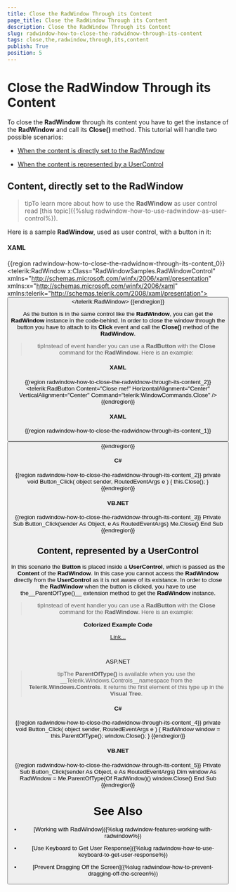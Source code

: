 ```yaml
---
title: Close the RadWindow Through its Content
page_title: Close the RadWindow Through its Content
description: Close the RadWindow Through its Content
slug: radwindow-how-to-close-the-radwidnow-through-its-content
tags: close,the,radwindow,through,its,content
publish: True
position: 5
---
```


# Close the RadWindow Through its Content



To close the __RadWindow__ through its content you have to get the instance of the __RadWindow__ and call its __Close()__ method. This tutorial will handle two possible scenarios:

* [When the content is directly set to the RadWindow](#Content_directly_set_to_the_RadWindow)

* [When the content is represented by a UserControl](#Content_represented_by_a_UserControl)

## Content, directly set to the RadWindow

>tipTo learn more about how to use the __RadWindow__ as user control read [this topic]({%slug radwindow-how-to-use-radwindow-as-user-control%}).

Here is a sample __RadWindow__, used as user control, with a button in it:

#### __XAML__

{{region radwindow-how-to-close-the-radwidnow-through-its-content_0}}
	<telerik:RadWindow x:Class="RadWindowSamples.RadWindowControl"
	                   xmlns="http://schemas.microsoft.com/winfx/2006/xaml/presentation"
	                   xmlns:x="http://schemas.microsoft.com/winfx/2006/xaml"
	                   xmlns:telerik="http://schemas.telerik.com/2008/xaml/presentation">
	    <Grid x:Name="LayoutRoot"
	          Background="White">
	        <Button Content="Close me!"
	                HorizontalAlignment="Center"
	                VerticalAlignment="Center" />
	    </Grid>
	</telerik:RadWindow>
	{{endregion}}



As the button is in the same control like the __RadWindow__, you can get the __RadWindow__ instance in the code-behind. In order to close the window through the button you have to attach to its __Click__ event and call the __Close()__ method of the __RadWindow__.

>tipInstead of event handler you can use a __RadButton__ with the __Close__ command for the __RadWindow__. Here is an example:

#### __XAML__

{{region radwindow-how-to-close-the-radwidnow-through-its-content_2}}
	<telerik:RadButton Content="Close me!"
	                   HorizontalAlignment="Center"
	                   VerticalAlignment="Center"
	                   Command="telerik:WindowCommands.Close" />
	{{endregion}}



#### __XAML__

{{region radwindow-how-to-close-the-radwidnow-through-its-content_1}}
	<Button Content="Close me!"
	        Click="Button_Click"
	        HorizontalAlignment="Center"
	        VerticalAlignment="Center" />
	{{endregion}}



#### __C#__

{{region radwindow-how-to-close-the-radwidnow-through-its-content_2}}
	private void Button_Click( object sender, RoutedEventArgs e )
	{
	    this.Close();
	}
	{{endregion}}



#### __VB.NET__

{{region radwindow-how-to-close-the-radwidnow-through-its-content_3}}
	Private Sub Button_Click(sender As Object, e As RoutedEventArgs)
	 Me.Close()
	End Sub
	{{endregion}}



## Content, represented by a UserControl

In this scenario the __Button__ is placed inside a __UserControl__, which is passed as the __Content__ of the __RadWindow__. In this case you cannot access the __RadWindow__ directly from the __UserControl__ as it is not aware of its existance. In order to close the __RadWindow__ when the button is clicked, you have to use the__ParentOfType<T>()__ extension method to get the __RadWindow__ instance.

>tipInstead of event handler you can use a __RadButton__ with the __Close__ command for the __RadWindow__. Here is an example:

__Colorized Example Code__

[Link...]()


         
      



	

ASP.NET

>tipThe __ParentOfType<T>()__ is available when you use the __Telerik.Windows.Controls__namespace from the __Telerik.Windows.Controls__. It returns the first element of this type up in the __Visual Tree__.

#### __C#__

{{region radwindow-how-to-close-the-radwidnow-through-its-content_4}}
	private void Button_Click( object sender, RoutedEventArgs e )
	{
	    RadWindow window = this.ParentOfType<RadWindow>();
	    window.Close();
	}
	{{endregion}}



#### __VB.NET__

{{region radwindow-how-to-close-the-radwidnow-through-its-content_5}}
	Private Sub Button_Click(sender As Object, e As RoutedEventArgs)
	 Dim window As RadWindow = Me.ParentOfType(Of RadWindow)()
	 window.Close()
	End Sub
	{{endregion}}



# See Also

 * [Working with RadWindow]({%slug radwindow-features-working-with-radwindow%})

 * [Use Keyboard to Get User Response]({%slug radwindow-how-to-use-keyboard-to-get-user-response%})

 * [Prevent Dragging Off the Screen]({%slug radwindow-how-to-prevent-dragging-off-the-screen%})
